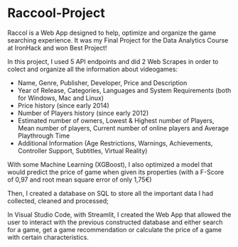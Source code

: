 # Raccool-Project
Raccol is a Web App designed to help, optimize and organize the game searching experience. It was my Final Project for the Data Analytics Course at IronHack and won Best Project!

In this project, I used 5 API endpoints and did 2 Web Scrapes in order to colect and organize all the information about videogames: 
- Name, Genre, Publisher, Developer, Price and Description
- Year of Release, Categories, Languages and System Requirements (both for Windows, Mac and Linux)
- Price history (since early 2014) 
- Number of Players history (since early 2012) 
- Estimated number of owners, Lowest & Highest number of Players, Mean number of players, Current number of online players and Average Playthrough Time
- Additional Information (Age Restrictions, Warnings, Achievements, Controller Support, Subtitles, Virtual Reality)

With some Machine Learning (XGBoost), I also optimized a model that would predict the price of game when given its properties (with a F-Score of 0,97 and root mean square error of only 1,75€)

Then, I created a database on SQL to store all the important data I had collected, cleaned and processed;

In Visual Studio Code, with Streamlit, I created the Web App that allowed the user to interact with the previous constructed database and either search for a game, get a game recommendation or calculate the price of a game with certain characteristics.
